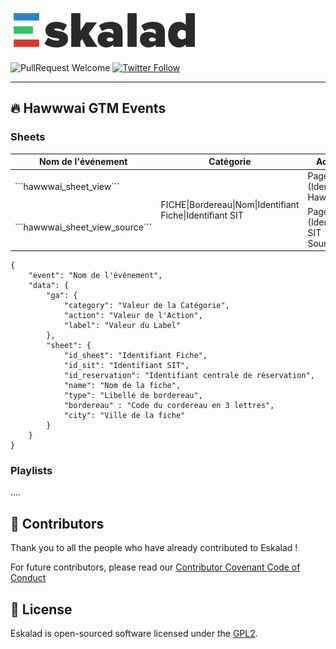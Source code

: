![Eskalad](logo.png)

![PullRequest Welcome](https://img.shields.io/badge/PR-welcome-brightgreen.svg?style=flat-square)
[![Twitter Follow](https://img.shields.io/twitter/follow/raccourciagency.svg?label=Twitter&style=social)](https://twitter.com/raccourciagency)

---

## :fire: Hawwwai GTM Events

### Sheets

<table>
    <thead>
        <tr>
            <th>Nom de l'événement</th>
            <th>Catégorie</th>
            <th>Action</th>
            <th>Label</th>
        </tr>
    </thead>
    <tbody>
        <tr>
            <td>```hawwwai_sheet_view```</td>
            <td rowspan="2">FICHE|Bordereau|Nom|Identifiant Fiche|Identifiant SIT</td>
            <td>Page vue (Identifiant Hawwwai)</td>
            <td>Identifiant Fiche Hawwwai</td>
        </tr>
        <tr>
            <td>```hawwwai_sheet_view_source```</td>
            <td>Page vue (Identifiant SIT Source)</td>
            <td>Identifiant SIT</td>
        </tr>
    </tbody>
</table>

```
{
    "event": "Nom de l'événement",
    "data": {
        "ga": {
            "category": "Valeur de la Catégorie",
            "action": "Valeur de l'Action",
            "label": "Valeur du Label"
        },
        "sheet": {
            "id_sheet": "Identifiant Fiche",
            "id_sit": "Identifiant SIT",
            "id_reservation": "Identifiant centrale de réservation",
            "name": "Nom de la fiche",
            "type": "Libellé de bordereau",
            "bordereau" : "Code du cordereau en 3 lettres",
            "city": "Ville de la fiche"
        }
    }
}
```

### Playlists

....

## :metal: Contributors

Thank you to all the people who have already contributed to Eskalad !

For future contributors, please read our [Contributor Covenant Code of Conduct](CODE_OF_CONDUCT.md)

## :bookmark: License

Eskalad is open-sourced software licensed under the [GPL2](LICENSE).
